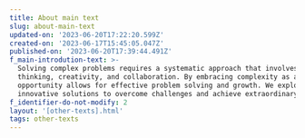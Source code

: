 ```yaml
---
title: About main text
slug: about-main-text
updated-on: '2023-06-20T17:22:20.599Z'
created-on: '2023-06-17T15:45:05.047Z'
published-on: '2023-06-20T17:39:44.491Z'
f_main-introdution-text: >-
  Solving complex problems requires a systematic approach that involves critical
  thinking, creativity, and collaboration. By embracing complexity as an
  opportunity allows for effective problem solving and growth. We explore
  innovative solutions to overcome challenges and achieve extraordinary results.
f_identifier-do-not-modify: 2
layout: '[other-texts].html'
tags: other-texts
---
```



